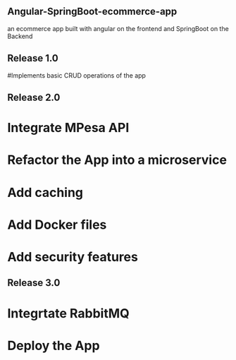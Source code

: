 ## Angular-SpringBoot-ecommerce-app
an ecommerce app built with angular on the frontend and SpringBoot on the Backend

## Release 1.0
#Implements basic CRUD operations of the app

 ## Release 2.0
# Integrate MPesa API
# Refactor the App into a microservice
# Add caching
 # Add Docker files
# Add security features

## Release 3.0
# Integrtate RabbitMQ
# Deploy the App

